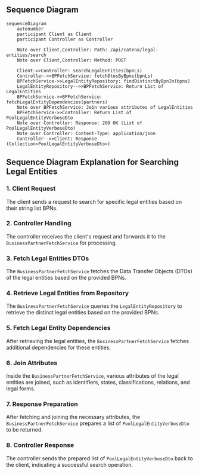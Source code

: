 ## Sequence Diagram

```mermaid
sequenceDiagram
    autonumber
    participant Client as Client
    participant Controller as Controller

    Note over Client,Controller: Path: /api/catena/legal-entities/search
    Note over Client,Controller: Method: POST

    Client->>Controller: searchLegalEntities(bpnLs)
    Controller->>BPFetchService: fetchDtosByBpns(bpnLs)
    BPFetchService->>LegalEntityRepository: findDistinctByBpnIn(bpns)
    LegalEntityRepository-->>BPFetchService: Return List of LegalEntities
    BPFetchService->>BPFetchService: fetchLegalEntityDependencies(partners)
    Note over BPFetchService: Join various attributes of LegalEntities
    BPFetchService->>Controller: Return List of PoolLegalEntityVerboseDto
    Note over Controller: Response: 200 OK (List of PoolLegalEntityVerboseDto)
    Note over Controller: Content-Type: application/json
    Controller-->>Client: Response (Collection<PoolLegalEntityVerboseDto>)
```

## Sequence Diagram Explanation for Searching Legal Entities

### 1. Client Request

The client sends a request to search for specific legal entities based on their string list BPNs.

### 2. Controller Handling

The controller receives the client's request and forwards it to the `BusinessPartnerFetchService` for processing.

### 3. Fetch Legal Entities DTOs

The `BusinessPartnerFetchService` fetches the Data Transfer Objects (DTOs) of the legal entities based on the provided BPNs.

### 4. Retrieve Legal Entities from Repository

The `BusinessPartnerFetchService` queries the `LegalEntityRepository` to retrieve the distinct legal entities based on the provided BPNs.

### 5. Fetch Legal Entity Dependencies

After retrieving the legal entities, the `BusinessPartnerFetchService` fetches additional dependencies for these entities.

### 6. Join Attributes

Inside the `BusinessPartnerFetchService`, various attributes of the legal entities are joined, such as identifiers, states, classifications, relations, and
legal forms.

### 7. Response Preparation

After fetching and joining the necessary attributes, the `BusinessPartnerFetchService` prepares a list of `PoolLegalEntityVerboseDto` to be returned.

### 8. Controller Response

The controller sends the prepared list of `PoolLegalEntityVerboseDto` back to the client, indicating a successful search operation.
